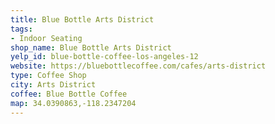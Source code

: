 ```yaml
---
title: Blue Bottle Arts District
tags:
- Indoor Seating
shop_name: Blue Bottle Arts District
yelp_id: blue-bottle-coffee-los-angeles-12
website: https://bluebottlecoffee.com/cafes/arts-district
type: Coffee Shop
city: Arts District
coffee: Blue Bottle Coffee
map: 34.0390863,-118.2347204
---
```

